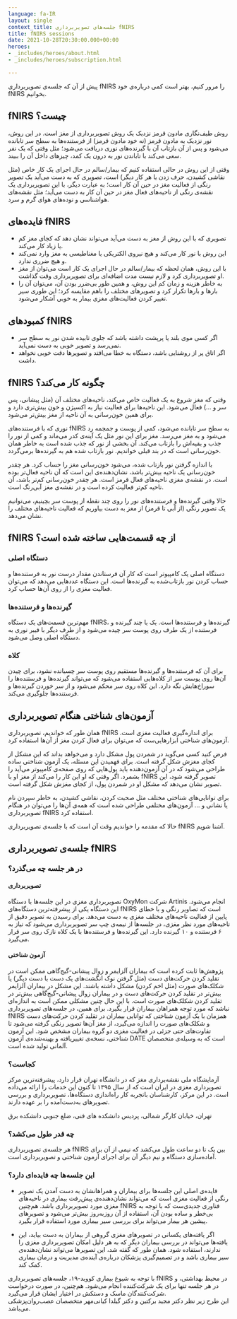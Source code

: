 ```yaml
---
language: fa-IR
layout: single
context_title: جلسه‌های تصویربرداری fNIRS
title: fNIRS sessions
date: 2021-10-28T20:30:00.000+00:00
heroes:
- _includes/heroes/about.html
- _includes/heroes/subscription.html

---
```

<p class="lead">
پیش از آن که جلسه‌ی تصویربرداری fNIRS را مرور کنیم، بهتر است کمی درباره‌ی خود fNIRS بخوانیم.
</p>

## fNIRS چیست؟

روش طیف‌نگاری مادون قرمز نزدیک یک روش تصویربرداری از مغز است. در این روش، نور نزدیک به مادون قرمز (نه خود مادون قرمز) از فرستنده‌ها به سطح سر تابانده می‌شود و پس از آن بازتاب آن با گیرنده‌های نوری دریافت می‌شود؛ مثل وقتی که یک نفر سعی می‌کند با تاباندن نور به درون یک کمد، چیزهای داخل آن را ببیند.

وقتی از این روش در حالی استفاده کنیم که بیمار/سالم در حال اجرای یک کار خاص (مثل نقاشی کشیدن، حرف زدن یا هر کار دیگر) است، تصویری که به دست می‌آید یک تصویر رنگی از فعالیت مغز در حین آن کار است؛ به عبارت دیگر، با این تصویربرداری یک نقشه‌ی رنگی از ناحیه‌های فعال مغز در حین آن کار به دست می‌آید؛ مثل نقشه‌های هواشناسی و توده‌های هوای گرم و سرد.

## فایده‌های fNIRS

* تصویری که با این روش از مغز به دست می‌آید می‌تواند نشان دهد که کجای مغز کم یا زیاد کار می‌کند.
* این روش با نور کار می‌کند و هیچ نیروی الکتریکی یا مغناطیسی به مغز وارد نمی‌کند و هیچ ضرری ندارد.
* با این روش، همان لحظه که بیمار/سالم در حال اجرای یک کار است می‌توان از مغز او تصویربرداری کرد و لازم نیست  مدت اضافه‌ای برای تصویربرداری وقت گذاشت.
* به خاطر هزینه و زمان کم این روش، و همین طور بی‌ضرر بودن آن، می‌توان آن را بارها و بارها تکرار کرد و تصویرهای مختلف را باهم مقایسه کرد؛ این طوری سیر تغییر کردن فعالیت‌های مغزی بیمار به خوبی آشکار می‌شود.

## کمبودهای fNIRS

* اگر کسی موی بلند یا پرپشت داشته باشد که جلوی تابیده شدن نور به سطح سر نمی‌رسد و تصویر خوبی به دست نمی‌آید.
* اگر اتاق پر از روشنایی باشد، دستگاه به خطا می‌افتد و تصویرها دقت خوبی نخواهد داشت.

## fNIRS چگونه کار می‌کند؟

وقتی که مغز شروع به یک فعالیت خاص می‌کند، ناحیه‌های مختلف آن (مثل پیشانی، پس سر و ...) فعال می‌شود. این ناحیه‌ها برای فعالیت نیاز به اکسیژن و خون بیش‌تری دارد و برای همین خون‌رسانی به آن ناحیه از مغز بیش‌تر می‌شود.

نوری که با فرستنده‌های fNIRS به سطح سر تابانده می‌شود، کمی از پوست و جمجمه رد می‌شود و به مغز می‌رسد. مغز برای این نور مثل یک آینه‌ی کدر می‌ماند و کمی از نور را جذب و بقیه‌اش را بازتاب می‌کند. آن بخشی از نور که جذب شده است به خاطر همان خون‌رسانی است که در بند قبلی خواندیم. نور بازتاب شده هم به گیرنده‌ها برمی‌گردد.

با اندازه گرفتن نور بازتاب شده، می‌شود خون‌رسانی مغز را حساب کرد. هر چقدر خون‌رسانی یک ناحیه بیش‌تر باشد، نشان‌دهنده‌ی این است که آن ناحیه فعال‌تر بوده است. در نقشه‌ی مغزی ناحیه‌های فعال قرمز است. هر چقدر خون‌رسانی کم‌تر باشد، آن ناحیه کم‌تر فعالیت کرده است و در نقشه‌ی مغز آبی‌رنگ است.

حالا وقتی گیرنده‌ها و فرستنده‌های نور را روی چند نقطه از پوست سر بچینیم، می‌توانیم یک تصویر رنگی (از آبی تا قرمز) از مغز به دست بیاوریم که فعالیت ناحیه‌های مختلف را نشان می‌دهد.

## fNIRS از چه قسمت‌هایی ساخته شده است؟

### دستگاه اصلی

دستگاه اصلی یک کامپیوتر است که کار آن فرستاندن مقدار درست نور به فرستنده‌ها و حساب کردن نور بازتاب‌شده به گیرنده‌ها است. این دستگاه عددهایی می‌دهد که می‌توان فعالیت مغزی را از روی آن‌ها حساب کرد.

### گیرنده‌ها و فرستنده‌ها

مهم‌ترین قسمت‌های یک دستگاه fNIRS، گیرنده‌ها و فرستنده‌ها است. یک یا چند گیرنده و فرستنده از یک طرف روی پوست سر چیده می‌شود و از طرف دیگر با فیبر نوری به دستگاه اصلی وصل می‌شود.

### کلاه

برای آن که فرستنده‌ها و گیرنده‌ها مستقیم روی پوست سر چسبانده نشود، برای چیدن آن‌ها روی پوست سر از کلاه‌هایی استفاده می‌شود که می‌تواند گیرنده‌ها و فرستنده‌ها را سوراخ‌هایش نگه دارد. این کلاه روی سر محکم می‌شود و از سر خوردن گیرنده‌ها و فرستنده‌ها جلوگیری می‌کند.

## آزمون‌های شناختی هنگام تصویربرداری

همان طور که خواندیم، تصویربرداری fNIRS برای اندازه‌گیری فعالیت مغزی است. آزمون‌های شناختی ابزارهایی‌ست که می‌توان برای فعال کردن مغز از آن‌ها استفاده کرد.

فرض کنید کسی می‌گوید در شمردن پول مشکل دارد و می‌خواهد بداند که این مشکل از کجای مغزش شکل گرفته است. برای فهمیدن این مسئله، یک آزمون شناختی ساده طراحی می‌شود که در‌ آن آزمون‌دهنده باید پول‌هایی که روی صفحه‌ی کامپیوتر می‌آید را بشمرد. اگر وقتی که او این کار را می‌کند از مغز او با fNIRS تصویر گرفته شود، این تصویر نشان می‌دهد که مشکل او در شمردن پول، از کجای مغزش شکل گرفته است.

برای توانایی‌های شناختی مختلف مثل صحبت کردن، نقاشی کشیدن، به خاطر سپردن نام یا نشانی و ... آزمون‌های مختلفی طراحی شده است که همه‌ی آن‌ها را می‌توان در هنگام تصویربرداری fNIRS استفاده کرد.

<p class="lead">
حالا که مقدمه را خواندیم وقت آن است که با جلسه‌ی تصویربرداری fNIRS آشنا شویم.
</p>

## جلسه‌ی تصویربرداری fNIRS
### در هر جلسه چه می‌گذرد؟
#### تصویربرداری

تصویربرداری مغزی در این جلسه‌ها با دستگاه OxyMon شرکت Artinis انجام می‌شود. این دستگاه یکی از پیشرفته‌ترین دستگاه‌های fNIRS است که تصاویر رنگی و با خطای پایین از فعالیت ناحیه‌های مختلف مغزی به دست می‌دهد.
برای رسیدن به تصویر دقیق از ناحیه‌های مورد نظر مغزی، در جلسه‌ها از نیمه‌ی چپ سر تصویربرداری می‌شود که نیاز به ۶ فرستنده و ۱۰ گیرنده دارد. این گیرنده‌ها و فرستنده‌ها با یک کلاه نازک روی سر قرار می‌گیرد.

#### آزمون شناختی

پژوهش‌ها ثابت کرده است که بیماران آلزایمر و زوال پیشانی-گیج‌گاهی ممکن است در تقلید کردن حرکت‌های دست (مثل گرفتن نوک انگشت‌های یک دست با دست دیگر) یا شکلک‌های صورت (مثل اخم کردن) مشکل داشته باشند. این مشکل در بیماران آلزایمر بیش‌تر در تقلید کردن حرکت‌های دست و در بیماران زوال پیشانی-گیج‌گاهی بیش‌تر در تقلید کردن شکلک‌های صورت است. با این حال چنین مشکلی ممکن است به اندازه‌ای نباشد که مورد توجه همراهان بیماران قرار بگیرد. برای همین، در جلسه‌های تصویربرداری fNIRS همزمان با یک آزمون شناختی که توانایی بیماران در تقلید کردن حرکت‌های دست و شکلک‌های صورت را اندازه می‌گیرد، از مغز آن‌ها تصویر رنگی گرفته می‌شود تا تفاوت‌های حتی جزئی در فعالیت مغزی دو گروه بیماران مشخص شود.
این آزمون شناختی، نسخه‌ی تغییریافته و بهینه‌شده‌ی آزمون DATE است که به وسیله‌ی متخصصان آلمانی تولید شده است.

### <i class="bi bi-geo-alt-fill  me-3"></i> کجاست؟

آزمایشگاه ملی نقشه‌برداری مغز که در دانشگاه تهران قرار دارد، پیشرفته‌ترین مرکز تصویرداری مغزی در ایران است که از سال ۱۳۹۵ تا کنون این خدمات را ارائه می‌داده است. در این مرکز، کارشناسان باتجربه کار راه‌اندازی دستگاه‌ها، تصویربرداری و بررسی تصویرهای به‌دست‌آمده را بر عهده دارند.
<div class="alert alert-warning d-flex align-items-center" role="alert">
<i class="bi bi-geo-alt-fill"></i>
<div>
تهران، خیابان کارگر شمالی، پردیس دانشکده های فنی، ضلع جنوبی دانشکده برق
</div>
</div>

### <i class="bi bi-alarm-fill"></i> چه قدر طول می‌کشد؟

هر جلسه‌ی تصویربرداری fNIRS بین یک تا دو ساعت طول می‌کشد که نیمی از آن برای آماده‌سازی دستگاه و نیم دیگر آن برای اجرای آزمون شناختی و تصویربرداری است.

### <i class="bi bi-emoji-smile"></i> این جلسه‌ها چه فایده‌ای دارد؟

- فایده‌ی اصلی این جلسه‌ها برای بیماران و همراهانشان به دست آمدن یک تصویر رنگی از فعالیت مغزی است که می‌تواند نشان‌دهنده‌ی پیش‌رفت بیماری در ناحیه‌های مغزی مورد تصویربرداری باشد. هم‌چنین fNIRS فناوری جدیدی‌ست که با توجه به بی‌خطر و ساده بودن آن، استفاده از آن روزبه‌روز بیش‌تر می‌شود و تصویرهای پیشین هر بیمار می‌تواند برای بررسی سیر بیماری مورد استفاده قرار بگیرد.

- اگر یافته‌های یکسانی در تصویرهای مغزی گروهی از بیماران به دست بیاید، این یافته‌ها می‌تواند در بررسی بیماران دیگر که به هر دلیل امکان تصویربرداری مغزی را ندارند، استفاده شود. همان طور که گفته شد، این تصویرها می‌تواند نشان‌دهنده‌ی سیر بیماری باشد و در تصمیم‌گیری پزشکان درباره‌ی آینده‌ی مدیریت و درمان بیماری کمک کند.

<div class="alert alert-warning d-flex align-items-center" role="alert">
<i class="bi bi-exclamation-triangle-fill me-3"></i>
<div>
با توجه به شیوع بیماری کووید-۱۹، جلسه‌های تصویربرداری fNIRS در محیط بهداشتی، و در هر جلسه تنها برای یک شرکت‌کننده انجام می‌شود. هم‌چنین، در صورت درخواست شرکت‌کنندگان ماسک و دستکش در اختیار ایشان قرار می‌گیرد.
</div>
</div>
<div class="alert alert-warning d-flex align-items-center" role="alert">
<i class="bi bi-exclamation-triangle-fill me-3"></i>
<div>
این طرح زیر نظر دکتر مجید برکتین و دکتر گیلدا کیانی‌مهر متخصصان عصب‌روان‌پزشکی می‌باشد.
</div>
</div>
